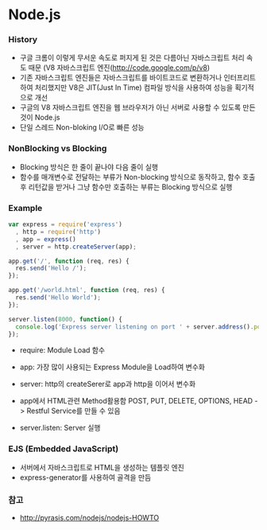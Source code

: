 Node.js
=========
### History
* 구글 크롬이 이렇게 무서운 속도로 퍼지게 된 것은 다름아닌 자바스크립트 처리 속도 때문 (V8 자바스크립트 엔진(http://code.google.com/p/v8)
* 기존 자바스크립트 엔진들은 자바스크립트를 바이트코드로 변환하거나 인터프리트하여 처리했지만 V8은 JIT(Just In Time) 컴파일 방식을 사용하여 성능을 획기적으로 개선
* 구글의 V8 자바스크립트 엔진을 웹 브라우저가 아닌 서버로 사용할 수 있도록 만든 것이 Node.js
* 단일 스레드 Non-bloking I/O로 빠른 성능

### **NonBlocking** vs Blocking
* Blocking 방식은 한 줄이 끝나야 다음 줄이 실행
* 함수를 매개변수로 전달하는 부류가 Non-blocking 방식으로 동작하고, 함수 호출 후 리턴값을 받거나 그냥 함수만 호출하는 부류는 Blocking 방식으로 실행

### Example
```javascript
var express = require('express')
  , http = require('http')
  , app = express()
  , server = http.createServer(app);

app.get('/', function (req, res) {
  res.send('Hello /');
});

app.get('/world.html', function (req, res) {
  res.send('Hello World');
});

server.listen(8000, function() {
  console.log('Express server listening on port ' + server.address().port);
});
```
* require: Module Load 함수
* app: 가장 많이 사용되는 Express Module을 Load하여 변수화
* server: http의 createSerer로 app과 http을 이어서 변수화

* app에서 HTML관련 Method활용함 POST, PUT, DELETE, OPTIONS, HEAD -> Restful Service를 만들 수 있음
* server.listen: Server 실행 

### EJS (Embedded JavaScript)
* 서버에서 자바스크립트로 HTML을 생성하는 템플릿 엔진
* express-generator를 사용하여 골격을 만듬

### 참고
* http://pyrasis.com/nodejs/nodejs-HOWTO
